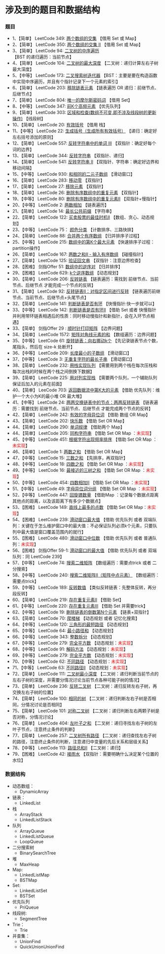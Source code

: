 # 涉及到的题目和数据结构

### 题目
- 1、【简单】 LeetCode 349: [两个数组的交集](https://leetcode-cn.com/problems/intersection-of-two-arrays/) 【借用 Set 或 Map】
- 2、【简单】 LeetCode 350: [两个数组的交集 II](https://leetcode-cn.com/problems/intersection-of-two-arrays-ii/) 【借用 Set 或 Map】
- 3、【简单】 LeetCode 94: [二叉树的中序遍历](https://leetcode-cn.com/problems/binary-tree-inorder-traversal/) 【BST 的递归遍历：当前节点】
- 4、【简单】 LeetCode 104: [二叉树的最大深度](https://leetcode-cn.com/problems/maximum-depth-of-binary-tree/) 【二叉树：递归计算左右子树最大深度】
- 5、【中等】 LeetCode 173: [二叉搜索树迭代器](https://leetcode-cn.com/problems/binary-search-tree-iterator/) 【BST：主要是要在构造函数中实现中序遍历，并且有个指针记录下一个元素的索引】
- 6、【简单】 LeetCode 203: [移除链表元素](https://leetcode-cn.com/problems/remove-linked-list-elements/) 【链表遍历 OR 递归：前继节点、后继节点】
- 7、【简单】 LeetCode 804: [唯一的摩尔斯密码词](https://leetcode-cn.com/problems/unique-morse-code-words/) 【借用 Set】
- 8、【中等】 LeetCode 347: [前K个高频元素](https://leetcode-cn.com/problems/top-k-frequent-elements/) 【优先队列】
- 9、【简单】 LeetCode 303: [区域和检查(数组不可变,即不涉及线段树的更新操作)](https://leetcode-cn.com/problems/range-sum-query-immutable/) 【线段树】
- 10、【简单】 LeetCode 20: [有效括号](https://leetcode-cn.com/problems/valid-parentheses/) 【借用 栈】
- 11、【中等】 LeetCode 22: [生成括号（生成所有有效括号）](https://leetcode-cn.com/problems/generate-parentheses/) 【递归：确定好左右括号添加的原则】
- 12、【简单】 LeetCode 557: [反转字符串中的单词 III](https://leetcode-cn.com/problems/reverse-words-in-a-string-iii/) 【双指针：确定好每个词的边界】
- 13、【简单】 LeetCode 344: [反转字符串](https://leetcode-cn.com/problems/reverse-string/) 【双指针、递归】
- 14、【简单】 LeetCode 541: [反转字符串 II](https://leetcode-cn.com/problems/reverse-string-ii/) 【双指针、字符串：确定好边界和移动间隔】
- 15、【中等】 LeetCode 930: [和相同的二元子数组](https://leetcode-cn.com/problems/binary-subarrays-with-sum/) 【滑动窗口】
- 16、【简单】 LeetCode 283: [移动零](https://leetcode-cn.com/problems/move-zeroes/) 【双指针】
- 17、【简单】 LeetCode 27: [移除元素](https://leetcode-cn.com/problems/remove-element/) 【双指针】
- 18、【简单】 LeetCode 26: [删除有序数组中的重复元素](https://leetcode-cn.com/problems/remove-duplicates-from-sorted-array/) 【双指针】
- 19、【中等】 LeetCode 80: [删除有序数组中的重复元素II](https://leetcode-cn.com/problems/remove-duplicates-from-sorted-array-ii/) 【双指针+慢指针】
- 20、【中等】 LeetCode 2: [两数相加](https://leetcode-cn.com/problems/add-two-numbers/) 【链表遍历】
- 21、【简单】 LeetCode 14: [最长公共前缀](https://leetcode-cn.com/problems/longest-common-prefix/) 【字符串】
- 22、【简单】 LeetCode 122: [买卖股票的最佳时机II](https://leetcode-cn.com/problems/best-time-to-buy-and-sell-stock-ii/) 【数组、贪心、动态规划】
- 23、【中等】 LeetCode 75： [颜色分类](https://leetcode-cn.com/problems/sort-colors/) 【计数排序、三路快排】
- 24、【简单】 LeetCode 88: [合并两个有序数组](https://leetcode-cn.com/problems/merge-sorted-array/) 【归并排序子过程】
- 25、【中等】 LeetCode 215: [数组中的第K个最大元素](https://leetcode-cn.com/problems/kth-largest-element-in-an-array/) 【快速排序子过程：partition操作】
- 26、【简单】 LeetCode 167: [两数之和II - 输入有序数组](https://leetcode-cn.com/problems/two-sum-ii-input-array-is-sorted/) 【碰撞指针】
- 27、【简单】 LeetCode 125: [验证回文串](https://leetcode-cn.com/problems/valid-palindrome/) 【双指针：注意边界检查】
- 28、【困难】 剑指Offer 51: [数组中的逆序对](https://leetcode-cn.com/problems/shu-zu-zhong-de-ni-xu-dui-lcof/) 【归并排序】
- 29、【困难】 LeetCode 629: [k个逆序数组](https://leetcode-cn.com/problems/k-inverse-pairs-array/) 【动态规划】
- 30、【简单】 LeetCode 206: [反转链表](https://leetcode-cn.com/problems/reverse-linked-list/) 【链表遍历：需找到 前继节点、当前节点、后继节点 才能完成一个节点的反转】
- 31、【简单】 LeetCode 92: [反转链表II：对指定区间进行反转](https://leetcode-cn.com/problems/reverse-linked-list-ii/) 【链表遍历前继节点、当前节点、后继节点+头尾节点】
- 32、【简单】 LeetCode 141: [判断链表是否有环](https://leetcode-cn.com/problems/linked-list-cycle/) 【快慢指针:快一步就可以】
- 33、【中等】 LeetCode 142: [判断链表是否有环II](https://leetcode-cn.com/problems/linked-list-cycle-ii/) 【借助 Set 或者 快慢指针并利用带环链表相遇后的性质：同时移动慢指针和新指针，会在入环节点相遇】  
- 33、【简单】 剑指Offer 29 : [顺时针打印矩阵](https://leetcode-cn.com/problems/shun-shi-zhen-da-yin-ju-zhen-lcof/) 【边界问题】
- 34、【简单】 LeetCode 1572: [矩阵对角线元素的和](https://leetcode-cn.com/problems/matrix-diagonal-sum/) 【数组遍历：边界问题】
- 35、【中等】 LeetCode 61: [旋转链表：向右挪动k个](https://leetcode-cn.com/problems/rotate-list/) 【先记录链表节点个数，尾指头，然后在 size-k 处断开】
- 36、【中等】 LeetCode 209: [长度最小的子数组](https://leetcode-cn.com/problems/minimum-size-subarray-sum/) 【滑动窗口】
- 37、【中等】 LeetCode 3: [无重复字符的最长子串](https://leetcode-cn.com/problems/longest-substring-without-repeating-characters/) 【滑动窗口】
- 38、【简单】 LeetCode 232: [用栈实现队列](https://leetcode-cn.com/problems/implement-queue-using-stacks/) 【需要用到两个栈在每次压栈和每次出栈的时候在两个栈之间倒换下数据】
- 39、【简单】 LeetCode 225: [用对列实现栈](https://leetcode-cn.com/problems/implement-queue-using-stacks/) 【需要两个队列，一个辅助队列保证后加入的元素在前面】
- 40、【简单】 LeeCode 703: [返回数据流中第K大的元素](https://leetcode-cn.com/problems/kth-largest-element-in-a-stream/) 【借助 优先队列：维护一个大小为K的最小堆 OR 最大堆】
- 41、【中等】 LeetCode 24: [两两交换链表中的节点：两两反转链表](https://leetcode-cn.com/problems/swap-nodes-in-pairs/) 【链表遍历：需要找到 前继节点、当前节点、后继节点 才能完成两个节点的反转】
- 42、【简单】 LeetCode 242: [有效的字母异位词](https://leetcode-cn.com/problems/valid-anagram/) 【借助 数组 OR Map】
- 43、【简单】 LeetCode 202: [快乐数](https://leetcode-cn.com/problems/happy-number/) 【借助 Set OR Map】
- 44、【简单】 LeetCode 290: [单词规律](https://leetcode-cn.com/problems/word-pattern/) 【借助两个 Map】
- 44、【简单】 LeetCode 205: [同构字符串](https://leetcode-cn.com/problems/isomorphic-strings/) 【借助 Set OR Map ：<font color=red>未实现</font>】
- 45、【中等】 LeetCode 451: [根据字符出现频率排序](https://leetcode-cn.com/problems/sort-characters-by-frequency/) 【借助 Set OR Map ：<font color=red>未实现</font>】
- 46、【简单】 LeetCode 1: [两数之和](https://leetcode-cn.com/problems/two-sum/) 【借助 Set OR Map】
- 47、【中等】 LeetCode 15: [三数之和](https://leetcode-cn.com/problems/3sum/) 【先排序，再双指针】
- 48、【中等】 LeetCode 18: [四数之和](https://leetcode-cn.com/problems/4sum/) 【借助 Set OR Map ：<font color=red>未实现</font>】
- 49、【中等】 LeetCode 16: [最接近的三树之和](https://leetcode-cn.com/problems/3sum-closest/) 【借助 Set OR Map ：<font color=red>未实现</font>】
- 50、【中等】 LeetCode 454: [四数相加II](https://leetcode-cn.com/problems/4sum-ii/) 【借助 Set OR Map ：<font color=red>未实现</font>】
- 51、【中等】 LeetCode 49: [字母异位词分组](https://leetcode-cn.com/problems/group-anagrams/) 【借助 Set OR Map ：<font color=red>未实现</font>】
- 52、【中等】 LeetCode 447: [回旋镖数量](https://leetcode-cn.com/problems/number-of-boomerangs/) 【借助Map ：记录每个数据点距离其他点的距离，以及该距离下有多少个数据点】
- 53、【困难】 LeetCode 149: [直线上最多的点数](https://leetcode-cn.com/problems/max-points-on-a-line/) 【借助 Set OR Map：<font color=red>未实现</font>】
- 54、【困难】 LeetCode 239: [滑动窗口最大值](https://leetcode-cn.com/problems/sliding-window-maximum/) 【借助 优先队列 或者 双端队列：关键在于怎么维护窗口中的最大值：不必保证队列必须k个元素，只要队列中最大值是窗口覆盖范围内的就行】
- 55、【困难】 LeetCode 480: [滑动窗口中位数](https://leetcode-cn.com/problems/sliding-window-median/) 【借助 优先队列 或者 普通队列：<font color=red>未实现</font>】
- 56、【困难】 剑指Offer 59-1: [滑动窗口的最大值](https://leetcode-cn.com/problems/hua-dong-chuang-kou-de-zui-da-zhi-lcof/) 【借助 优先队列 或者 双端队列：同 LeetCode 239】
- 57、【中等】 LeetCode 74: [搜索二维矩阵](https://leetcode-cn.com/problems/search-a-2d-matrix/) 【数组遍历：需要点trick 或者 二分搜索】
- 58、【中等】 LeetCode 240: [搜索二维矩阵II（矩阵中点元素）](https://leetcode-cn.com/problems/search-a-2d-matrix-ii/) 【数组遍历：需要点trick】
- 59、【中等】 LeetCode 189: [反转数值](https://leetcode-cn.com/problems/rotate-array/) 【类似反转链表：先整体反转，再分段反转】
- 60、【简单】 LeetCode 219: [存在重复元素II](https://leetcode-cn.com/problems/contains-duplicate-ii/) 【借助 Set】
- 61、【中等】 LeetCode 220: [存在重复元素III](https://leetcode-cn.com/problems/contains-duplicate-iii/) 【借助 Set 并需要trick】
- 62、【中等】 LeetCode 19: [删除链表的倒数第N个元素](https://leetcode-cn.com/problems/remove-nth-node-from-end-of-list/) 【链表+双指针】
- 63、【简单】 LeetCode 70: [爬楼梯](https://leetcode-cn.com/problems/climbing-stairs/) 【动态规划 或者 记忆化搜索】
- 64、【中等】 LeetCode 120: [三角形的最短路径](https://leetcode-cn.com/problems/triangle/) 【动态规划】
- 65、【中等】 LeetCode 64: [最小路径和](https://leetcode-cn.com/problems/minimum-path-sum/) 【动态规划】
- 66、【中等】 LeetCode 343: [整数拆分](https://leetcode-cn.com/problems/integer-break/) 【动态规划】
- 67、【中等】 LeetCode 279: [完全平方数](https://leetcode-cn.com/problems/perfect-squares/) 【动态规划：<font color=red>未实现</font>】
- 68、【中等】 LeetCode 91: [解码方法](https://leetcode-cn.com/problems/decode-ways/) 【动态规划：<font color=red>未实现</font>】
- 69、【中等】 LeetCode 279: [完全平方数](https://leetcode-cn.com/problems/perfect-squares/) 【动态规划：<font color=red>未实现</font>】
- 70、【中等】 LeetCode 62: [不同路径](https://leetcode-cn.com/problems/unique-paths/) 【动态规划：<font color=red>未实现</font>】
- 71、【中等】 LeetCode 63: [不同路径II](https://leetcode-cn.com/problems/unique-paths-ii/) 【动态规划：<font color=red>未实现</font>】
- 72、【简单】 LeetCode 111: [二叉树最小深度](https://leetcode-cn.com/problems/minimum-depth-of-binary-tree/) 【二叉树：递归判断当前节点的左右子树的深度，并需要分情况讨论当前节点各种可能子树的情况】
- 73、【简单】 LeetCode 236: [反转二叉树](https://leetcode-cn.com/problems/invert-binary-tree/) 【二叉树：递归反转左右子树，再交换左右子树的位置】
- 74、【简单】 LeetCode 100: [相同的树](https://leetcode-cn.com/problems/same-tree/) 【二叉树：递归判断左右子树是否相同，分情况讨论是否相同】
- 75、【简单】 LeetCode 101: [对称二叉树](https://leetcode-cn.com/problems/symmetric-tree/) 【二叉树：递归判断左右两颗子树是否对称，分情况讨论】
- 76、【简单】 LeetCode 404: [左叶子之和](https://leetcode-cn.com/problems/sum-of-left-leaves/) 【二叉树：递归寻找左右子树的左叶子节点，注意终止条件的判断】
- 77、【简单】 LeetCode 257: [二叉树所有路径](https://leetcode-cn.com/problems/binary-tree-paths/)  【二叉树：递归查找左右子树的路径，注意终止条件的判断，注意递归中变量的先后关系和层级关系】
- 78、【中等】 LeetCode 113: [路径总和II](https://leetcode-cn.com/problems/path-sum-ii/)  【二叉树：递归】
- 79、【困难】 LeetCode 42: [接雨水](https://leetcode-cn.com/problems/trapping-rain-water/)  【双指针：需要明确什么决定某个位置的水位】
 
### 数据结构  
- 动态数组：
  * DynamicArray
- 链表：
  * LinkedList
- 栈
  * ArrayStack
  * LinkedListStack
- 队列
  * ArrayQueue
  * LinkedListQueue
  * LoopQueue  
- 二分搜索树
  * BinarySearchTree
- 堆
  * MaxHeap
- Map:
  * LinkedListMap
  * BSTMap
- Set: 
  * LinkedListSet
  * BSTSet
- 优先队列
  * PriQueue
- 线段树:
  * SegmentTree
- Trie：
  * Trie
- 并查集：
  * UnionFind
  * QuickUnionUnionFind  